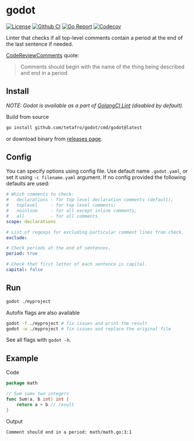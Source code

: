 # godot

[![License](http://img.shields.io/badge/license-MIT-green.svg?style=flat)](https://raw.githubusercontent.com/tetafro/godot/master/LICENSE)
[![Github CI](https://img.shields.io/github/actions/workflow/status/tetafro/godot/push.yml)](https://github.com/tetafro/godot/actions)
[![Go Report](https://goreportcard.com/badge/github.com/tetafro/godot)](https://goreportcard.com/report/github.com/tetafro/godot)
[![Codecov](https://codecov.io/gh/tetafro/godot/branch/master/graph/badge.svg)](https://codecov.io/gh/tetafro/godot)

Linter that checks if all top-level comments contain a period at the
end of the last sentence if needed.

[CodeReviewComments](https://github.com/golang/go/wiki/CodeReviewComments#comment-sentences) quote:

> Comments should begin with the name of the thing being described
> and end in a period

## Install

*NOTE: Godot is available as a part of [GolangCI Lint](https://github.com/golangci/golangci-lint)
(disabled by default).*

Build from source

```sh
go install github.com/tetafro/godot/cmd/godot@latest
```

or download binary from [releases page](https://github.com/tetafro/godot/releases).

## Config

You can specify options using config file. Use default name `.godot.yaml`, or
set it using `-c filename.yaml` argument. If no config provided the following
defaults are used:

```yaml
# Which comments to check:
#   declarations - for top level declaration comments (default);
#   toplevel     - for top level comments;
#   noinline     - for all except inline comments;
#   all          - for all comments.
scope: declarations

# List of regexps for excluding particular comment lines from check.
exclude:

# Check periods at the end of sentences.
period: true

# Check that first letter of each sentence is capital.
capital: false
```

## Run

```sh
godot ./myproject
```

Autofix flags are also available

```sh
godot -f ./myproject # fix issues and print the result
godot -w ./myproject # fix issues and replace the original file
```

See all flags with `godot -h`.

## Example

Code

```go
package math

// Sum sums two integers
func Sum(a, b int) int {
    return a + b // result
}
```

Output

```sh
Comment should end in a period: math/math.go:3:1
```
